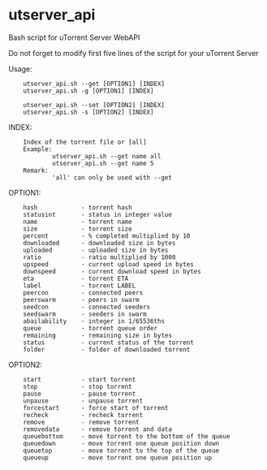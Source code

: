 # utserver_api
Bash script for uTorrent Server WebAPI

Do not forget to modify first five lines of the script for your uTorrent Server

Usage:  

		utserver_api.sh --get [OPTION1] [INDEX]
		utserver_api.sh -g [OPTION1] [INDEX]
        			
		utserver_api.sh --set [OPTION2] [INDEX]
		utserver_api.sh -s [OPTION2] [INDEX]

INDEX:

        Index of the torrent file or [all]
        Example:
                utserver_api.sh --get name all
                utserver_api.sh --get name 5
        Remark:
                'all' can only be used with --get
                
OPTION1:

        hash            - torrent hash
        statusint       - status in integer value
        name            - torrent name
        size            - torrent size
        percent         - % completed multiplied by 10
        downloaded      - downloaded size in bytes
        uploaded        - uploaded size in bytes
        ratio           - ratio multiplied by 1000
        upspeed         - current upload speed in bytes
        downspeed       - current download speed in bytes
        eta             - torrent ETA
        label           - torrent LABEL
        peercon         - connected peers
        peerswarm       - peers in swarm
        seedcon         - connected seeders
        seedswarm       - seeders in swarm
        abailability    - integer in 1/65536ths
        queue           - torrent queue order
        remaining       - remaining size in bytes
        status          - current status of the torrent
        folder          - folder of downloaded torrent

OPTION2:

        start           - start torrent
        stop            - stop torrent
        pause           - pause torrent
        unpause         - unpause torrent
        forcestart      - force start of torrent
        recheck         - recheck torrent
        remove          - remove torrent
        removedata      - remove torrent and data
        queuebottom     - move torrent to the bottom of the queue
        queuedown       - move torrent one queue position down
        queuetop        - move torrent to the top of the queue
        queueup         - move torrent one queue position up
